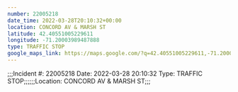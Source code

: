```yaml
---
number: 22005218
date_time: 2022-03-28T20:10:32+00:00
location: CONCORD AV & MARSH ST
latitude: 42.40551005229611
longitude: -71.20003989487888
type: TRAFFIC STOP
google_maps_link: https://maps.google.com/?q=42.40551005229611,-71.20003989487888
---
```


;;;Incident #: 22005218  Date: 2022-03-28 20:10:32   Type: TRAFFIC STOP;;;;;;Location: CONCORD AV & MARSH ST;;;
